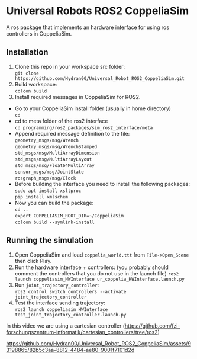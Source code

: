 # Universal Robots ROS2 CoppeliaSim
A ros package that implements an hardware interface for using ros controllers in CoppeliaSim.
## Installation
1. Clone this repo in your workspace src folder:  
    ``git clone https://github.com/Hydran00/Universal_Robot_ROS2_CoppeliaSim.git``
2. Build workspace:  
   ``colcon build``
3. Install required messages in CoppeliaSim for ROS2.  
  - Go to your CoppeliaSim install folder (usually in home directory)  
    ``cd``  
  - cd to meta folder of the ros2 interface  
    ``cd programming/ros2_packages/sim_ros2_interface/meta``  
  - Append required message definition to the file:  
    ``geometry_msgs/msg/Wrench``  
    ``geometry_msgs/msg/WrenchStamped``  
    ``std_msgs/msg/MultiArrayDimension``  
    ``std_msgs/msg/MultiArrayLayout``  
    ``std_msgs/msg/Float64MultiArray``  
    ``sensor_msgs/msg/JointState``  
    ``rosgraph_msgs/msg/Clock``  
  - Before building the interface you need to install the following packages:  
  	``sudo apt install xsltproc``  
	``pip install xmlschem``  
  - Now you can build the package:  
      ``cd ..``  
      ``export COPPELIASIM_ROOT_DIR=~/CoppeliaSim``  
      ``colcon build --symlink-install``
## Running the simulation  
1. Open CoppeliaSim and load ``coppelia_world.ttt`` from ``File->Open_Scene`` then click Play. 
2. Run the hardware interface + controllers:  (you probably should comment the controllers that you do not use in the launch file)
  ``ros2 launch coppeliasim_HWInterface ur_coppelia_HWInterface.launch.py``
3. Run ``joint_trajectory_controller``:  
  ``ros2 control switch_controllers --activate joint_trajectory_controller``
4. Test the interface sending trajectory:  
  ``ros2 launch coppeliasim_HWInterface test_joint_trajectory_controller.launch.py``


In this video we are using a cartesian controller (https://github.com/fzi-forschungszentrum-informatik/cartesian_controllers/tree/ros2)

https://github.com/Hydran00/Universal_Robot_ROS2_CoppeliaSim/assets/93198865/82b5c3aa-8812-4484-ae80-9001f7101d2d

